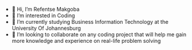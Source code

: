 - 👋 Hi, I’m Refentse Makgoba
- 👀 I’m interested in Coding
- 🌱 I’m currently studying Business Information Technology at the University Of Johannesburg
- 💞️ I’m looking to collaborate on any coding project that will help me gain more knowledge and experience on real-life problem solving 


<!---
refentse1/refentse1 is a ✨ special ✨ repository because its `README.md` (this file) appears on your GitHub profile.
You can click the Preview link to take a look at your changes.
--->
